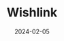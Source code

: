 ---  
layout: startup_page  
title: "Wishlink"  
id: "wishlink.com"  
permalink: "/wishlinkwishlink.com02052024/"  
website: "https://www.wishlink.com/"  
funding_round: ""  
funding_amount: "$7M"  
investors: "Fundamentum, Elevation Capital"  
about: "Wishlink is a creator-focused platform enabling creator-driven commerce. It connects creators with brands, facilitating the discovery and sale of products through content. The platform currently focuses on fashion but plans to expand into other categories like beauty, personal care, and home decor."  
markets: "Fashion, Beauty, Personal Care, Home Decor, Health and Fitness, Brand Marketing, Content Creators, Social Media, Media and Information Services (B2B), Business/Productivity Software"  
hq: "Gurgaon, Haryana, India"  
founded_year: "2022"  
linkedin: "https://www.linkedin.com/company/shop-wishlink"  
twitter: "https://twitter.com/shop_wishlink"  
instagram: ""  
facebook: ""  
crunchbase: "https://www.crunchbase.com/organization/wishlink-ecbf"  
pitchbook: "https://pitchbook.com/profiles/company/510354-10"  

date_display: "05-Feb-2024"  
date: "2024-02-05"

# SEO Optimization  
meta_title: "Wishlink -  Funding ($7M)"  
meta_description: "Wishlink, Wishlink is a creator-focused platform enabling creator-driven commerce. It connects creators with brands, facilitating the discovery and sale of prod..."  
meta_keywords: "Wishlink, Fashion, Beauty, Personal Care, Home Decor, Health and Fitness, Brand Marketing, Content Creators, Social Media, Media and Information Services (B2B), Business/Productivity Software,  funding"  
canonical_url: "https://startup.projectstartups.com/wishlinkwishlink.com02052024/"  
---
